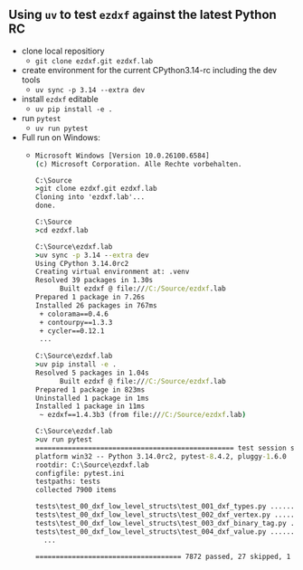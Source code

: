 ## Using `uv` to test `ezdxf` against the latest Python RC
- clone local repositiory
	- `git clone ezdxf.git ezdxf.lab`
- create environment for the current CPython3.14-rc including the dev tools
	- `uv sync -p 3.14 --extra dev`
- install `ezdxf` editable
	- `uv pip install -e .`
- run `pytest`
	- `uv run pytest`
- Full run on Windows:
	- ```cmd
	  Microsoft Windows [Version 10.0.26100.6584]
	  (c) Microsoft Corporation. Alle Rechte vorbehalten.
	  
	  C:\Source
	  >git clone ezdxf.git ezdxf.lab
	  Cloning into 'ezdxf.lab'...
	  done.
	  
	  C:\Source
	  >cd ezdxf.lab
	  
	  C:\Source\ezdxf.lab
	  >uv sync -p 3.14 --extra dev
	  Using CPython 3.14.0rc2
	  Creating virtual environment at: .venv
	  Resolved 39 packages in 1.30s
	        Built ezdxf @ file:///C:/Source/ezdxf.lab
	  Prepared 1 package in 7.26s
	  Installed 26 packages in 767ms
	   + colorama==0.4.6
	   + contourpy==1.3.3
	   + cycler==0.12.1
	   ...
	   
	  C:\Source\ezdxf.lab
	  >uv pip install -e .
	  Resolved 5 packages in 1.04s
	        Built ezdxf @ file:///C:/Source/ezdxf.lab
	  Prepared 1 package in 823ms
	  Uninstalled 1 package in 1ms
	  Installed 1 package in 11ms
	   ~ ezdxf==1.4.3b3 (from file:///C:/Source/ezdxf.lab)
	  
	  C:\Source\ezdxf.lab
	  >uv run pytest
	  ================================================= test session starts =================================================
	  platform win32 -- Python 3.14.0rc2, pytest-8.4.2, pluggy-1.6.0
	  rootdir: C:\Source\ezdxf.lab
	  configfile: pytest.ini
	  testpaths: tests
	  collected 7900 items
	  
	  tests\test_00_dxf_low_level_structs\test_001_dxf_types.py ..........                                             [  0%]
	  tests\test_00_dxf_low_level_structs\test_002_dxf_vertex.py .....                                                 [  0%]
	  tests\test_00_dxf_low_level_structs\test_003_dxf_binary_tag.py ..........                                        [  0%]
	  tests\test_00_dxf_low_level_structs\test_004_dxf_value.py ........                                               [  0%]
	    ...
	  
	  ==================================== 7872 passed, 27 skipped, 1 xfailed in 13.04s =====================================
	  ```